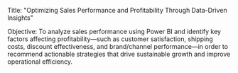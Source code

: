 Title:
"Optimizing Sales Performance and Profitability Through Data-Driven Insights"

 Objective:
To analyze sales performance using Power BI and identify key factors affecting profitability—such as customer satisfaction, shipping costs, discount effectiveness, and brand/channel performance—in order to recommend actionable strategies that drive sustainable growth and improve operational efficiency.

